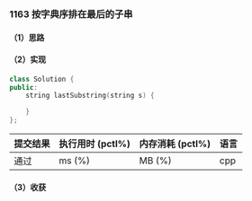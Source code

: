 ### 1163 按字典序排在最后的子串

#### （1）思路

#### （2）实现

```cpp
class Solution {
public:
    string lastSubstring(string s) {

    }
};
```

| 提交结果 | 执行用时 (pctl%) | 内存消耗 (pctl%) | 语言 |
|:---------|:-----------------|:-----------------|:-----|
| 通过     |  ms (%)   |  MB (%)  | cpp  |

#### （3）收获
